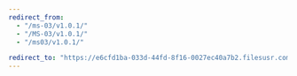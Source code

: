 ```yaml
---
redirect_from:
  - "/ms-03/v1.0.1/"
  - "/MS-03/v1.0.1/"
  - "/ms03/v1.0.1/"

redirect_to: "https://e6cfd1ba-033d-44fd-8f16-0027ec40a7b2.filesusr.com/ugd/f66d69_b73906b95ec84be8a3a83df0279035cd.pdf"
---
```

